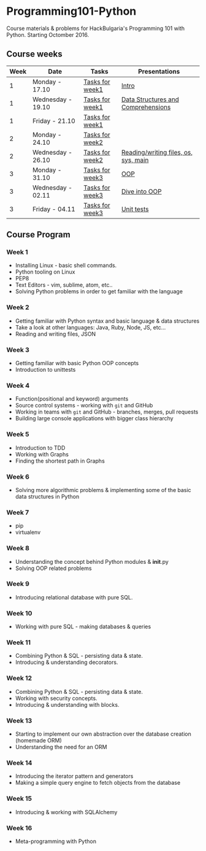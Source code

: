 # Programming101-Python

Course materials &amp; problems for HackBulgaria's Programming 101 with Python. Starting Octomber 2016.

## Course weeks

| Week | Date | Tasks | Presentations |
|---------|-------- |---------|-------------|
| 1       | Monday - 17.10|[Tasks for week1](week01/)      | [Intro](http://slides.com/hackbulgaria/deck-40?token=bi16cPi2)      |
| 1 | Wednesday - 19.10 | [Tasks for week1](week01/) | [Data Structures and Comprehensions](http://slides.com/hackbulgaria/deck-51-52-53-66?token=6Z6F8ywW)  |
| 1 | Friday - 21.10 | [Tasks for week1](week01/) |  |
| 2 | Monday - 24.10 | [Tasks for week2](week02/) |  |
| 2 | Wednesday - 26.10 | [Tasks for week2](week02/) | [Reading/writing files, os, sys, main](http://slides.com/hackbulgaria/deck-f6fdcd0f-1abd-4688-9f65-c6ce0ae8e808-67/) |
| 3 | Monday - 31.10 | [Tasks for week3](week03/) | [OOP](https://slides.com/hackbulgaria/deck-f6fdcd0f-1abd-4688-9f65-c6ce0ae8e808-68/) |
| 3 | Wednesday - 02.11 | [Tasks for week3](week03/)| [Dive into OOP](https://slides.com/hackbulgaria/oop-69/) |
| 3 | Friday - 04.11 | [Tasks for week3](week03/) | [Unit tests](http://slides.com/hackbulgaria/deck-f6fdcd0f-1abd-4688-9f65-c6ce0ae8e808-70?token=N6V1Mc0c) |

## Course Program

### Week 1

  * Installing Linux - basic shell commands.
  * Python tooling on Linux
  * PEP8
  * Text Editors - vim, sublime, atom, etc..
  * Solving Python problems in order to get familiar with the language

### Week 2

  * Getting familiar with Python syntax and basic language & data structures
  * Take a look at other languages: Java, Ruby, Node, JS, etc...
  * Reading and writing files, JSON 
 
### Week 3

  * Getting familiar with basic Python OOP concepts
  * Introduction to unittests

### Week 4

  * Function(positional and keyword) arguments
  * Source control systems - working with `git` and GitHub
  * Working in teams with `git` and GitHub - branches, merges, pull requests
  * Building large console applications with bigger class hierarchy
 
### Week 5

  * Introduction to TDD
  * Working with Graphs
  * Finding the shortest path in Graphs

### Week 6

  * Solving more algorithmic problems  & implementing some of the basic data structures in Python


### Week 7

  * pip
  * virtualenv

### Week 8

 * Understanding the concept behind Python modules & __init__.py
 * Solving OOP related problems

### Week 9

  * Introducing relational database with pure SQL.

### Week 10

  * Working with pure SQL - making databases & queries

### Week 11
  * Combining Python & SQL - persisting data & state.
  * Introducing & understanding decorators.

### Week 12
  * Combining Python & SQL - persisting data & state.
  * Working with security concepts.
  * Introducing & understanding with blocks.

### Week 13

  * Starting to implement our own abstraction over the database creation (homemade ORM)
  * Understanding the need for an ORM

### Week 14

  * Introducing the iterator pattern and generators
  * Making a simple query engine to fetch objects from the database

### Week 15

  * Introducing & working with SQLAlchemy

### Week 16

  * Meta-programming with Python
